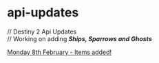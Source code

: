 # api-updates

// Destiny 2 Api Updates  
// Working on adding ***Ships, Sparrows and Ghosts***

[Monday 8th February - Items added!](https://github.com/spoofbtw/api-updates/blob/a409b946bb3d859b531e4f0ad890743b6dc3773c/Monday%208th%20February%202021.md)
